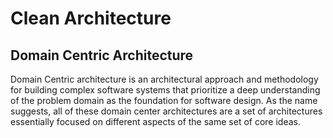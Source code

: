 # Clean Architecture

## Domain Centric Architecture

Domain Centric architecture is an architectural approach and methodology for building complex software systems that prioritize a deep understanding of the problem domain as the foundation for software design. As the name suggests, all of these domain center architectures are a set of architectures essentially focused on different aspects of the same set of core ideas.
